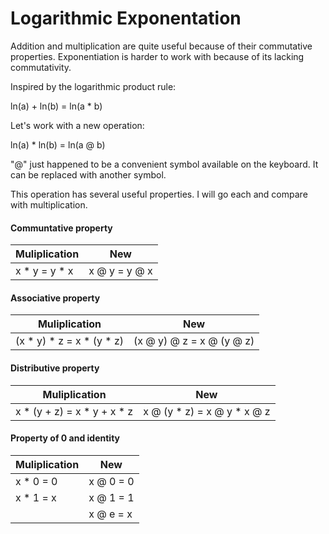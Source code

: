 # Logarithmic Exponentation

Addition and multiplication are quite useful because of their commutative properties. Exponentiation is harder to work with because of its lacking commutativity.

Inspired by the logarithmic product rule:

ln(a) + ln(b) = ln(a * b)

Let's work with a new operation:

ln(a) * ln(b) = ln(a @ b)

"@" just happened to be a convenient symbol available on the keyboard. It can be replaced with another symbol.

This operation has several useful properties. I will go each and compare with multiplication.

#### Communtative property

Muliplication | New
--------------|--------------
x * y = y * x | x @ y = y @ x

#### Associative property

Muliplication | New
--------------|--------------
(x * y) * z = x * (y * z) | (x @ y) @ z = x @ (y @ z)

#### Distributive property

Muliplication | New
--------------|--------------
x * (y + z) = x * y + x * z | x @ (y * z) = x @ y * x @ z

#### Property of 0 and identity

Muliplication | New
--------------|--------------
x * 0 = 0     | x @ 0 = 0
x * 1 = x     | x @ 1 = 1
              | x @ e = x
